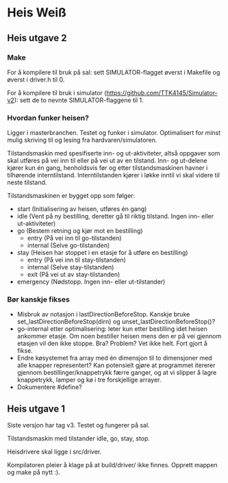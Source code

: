# Heis Weiß


## Heis utgave 2

### Make

For å kompilere til bruk på sal: sett SIMULATOR-flagget øverst i Makefile og øverst i driver.h til 0.

For å kompilere til bruk i simulator (https://github.com/TTK4145/Simulator-v2): sett de to nevnte SIMULATOR-flaggene til 1.

### Hvordan funker heisen?

Ligger i masterbranchen. Testet og funker i simulator.
Optimalisert for minst mulig skriving til og lesing fra hardvaren/simulatoren.

Tilstandsmaskin med spesifiserte inn- og ut-aktiviteter, altså oppgaver som skal utføres på vei inn til eller på vei ut av en tilstand.
Inn- og ut-delene kjører kun én gang, henholdsvis før og etter tilstandsmaskinen havner i tilhørende interntilstand. Interntilstanden kjører i løkke inntil vi skal videre til neste tilstand.

Tilstandsmaskinen er bygget opp som følger:

* start (Initialisering av heisen, utføres én gang)
* idle (Vent på ny bestilling, deretter gå til riktig tilstand. Ingen inn- eller ut-aktiviteter)
* go (Bestem retning og kjør mot en bestilling)
  * entry (På vei inn til go-tilstanden)
  * internal (Selve go-tilstanden)
* stay (Heisen har stoppet i en etasje for å utføre en bestilling)
  * entry (På vei inn til stay-tilstanden)
  * internal (Selve stay-tilstanden)
  * exit (På vei ut av stay-tilstanden)
* emergency (Nødstopp. Ingen inn- eller ut-tilstander)


### Bør kanskje fikses

* Misbruk av notasjon i lastDirectionBeforeStop. Kanskje bruke set_lastDirectionBeforeStop(dirn) og unset_lastDirectionBeforeStop()?
* go-internal etter optimalisering: leter kun etter bestilling idet heisen ankommer etasje. Om noen bestiller heisen mens den er på vei gjennom etasjen vil den ikke stoppe. Bra? Problem? Vet ikke helt. Fort gjort å fikse.
* Endre køsystemet fra array med én dimensjon til to dimensjoner med alle knapper representert? Kan potensielt gjøre at programmet itererer gjennom bestillinger/knappetrykk færre ganger, og at vi slipper å lagre knappetrykk, lamper og kø i tre forskjellige arrayer.
* Dokumentere #define?



## Heis utgave 1

Siste versjon har tag v3. Testet og fungerer på sal.

Tilstandsmaskin med tilstander idle, go, stay, stop.

Heisdrivere skal ligge i src/driver.

Kompilatoren pleier å klage på at build/driver/ ikke finnes. Opprett mappen og make på nytt :).
